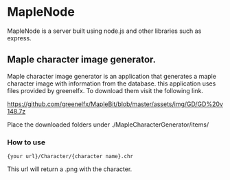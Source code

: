# MapleNode
MapleNode is a server built using node.js and other libraries such as express.

## Maple character image generator.
Maple character image generator is an application that generates a maple character image with information from the database. this application uses files provided by greenelfx. To download them visit the following link.

https://github.com/greenelfx/MapleBit/blob/master/assets/img/GD/GD%20v148.7z

Place the downloaded folders under ./MapleCharacterGenerator/items/

### How to use

```
{your url}/Character/{character name}.chr
```
This url will return a .png with the character.
